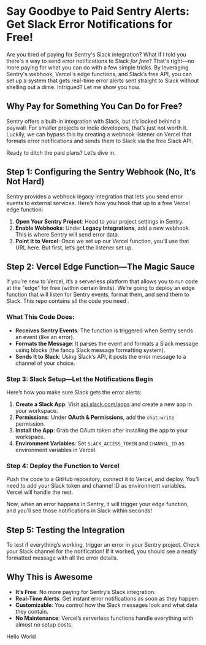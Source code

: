# **Say Goodbye to Paid Sentry Alerts: Get Slack Error Notifications for Free!**

Are you tired of paying for Sentry's Slack integration? What if I told you there's a way to send error notifications to Slack _for free_? That's right—no more paying for what you can do with a few simple tricks. By leveraging Sentry's webhook, Vercel's edge functions, and Slack’s free API, you can set up a system that gets real-time error alerts sent straight to Slack without shelling out a dime. Intrigued? Let me show you how.

## Why Pay for Something You Can Do for Free?

Sentry offers a built-in integration with Slack, but it’s locked behind a paywall. For smaller projects or indie developers, that’s just not worth it. Luckily, we can bypass this by creating a webhook listener on Vercel that formats error notifications and sends them to Slack via the free Slack API.

Ready to ditch the paid plans? Let’s dive in.

## Step 1: Configuring the Sentry Webhook (No, It’s Not Hard)

Sentry provides a webhook legacy integration that lets you send error events to external services. Here’s how you hook that up to a free Vercel edge function:

1. **Open Your Sentry Project**: Head to your project settings in Sentry.
2. **Enable Webhooks**: Under **Legacy Integrations**, add a new webhook. This is where Sentry will send error data.
3. **Point It to Vercel**: Once we set up our Vercel function, you’ll use that URL here. But first, let’s get the listener set up.

## Step 2: Vercel Edge Function—The Magic Sauce

If you’re new to Vercel, it’s a serverless platform that allows you to run code at the "edge" for free (within certain limits). We’re going to deploy an edge function that will listen for Sentry events, format them, and send them to Slack. This repo contains all the code you need .

### What This Code Does:

- **Receives Sentry Events**: The function is triggered when Sentry sends an event (like an error).
- **Formats the Message**: It parses the event and formats a Slack message using blocks (the fancy Slack message formatting system).
- **Sends It to Slack**: Using Slack’s API, it posts the error message to a channel of your choice.

### Step 3: Slack Setup—Let the Notifications Begin

Here’s how you make sure Slack gets the error alerts:

1. **Create a Slack App**: Visit [api.slack.com/apps](https://api.slack.com/apps) and create a new app in your workspace.
2. **Permissions**: Under **OAuth & Permissions**, add the `chat:write` permission.
3. **Install the App**: Grab the OAuth token after installing the app to your workspace.
4. **Environment Variables**: Set `SLACK_ACCESS_TOKEN` and `CHANNEL_ID` as environment variables in Vercel.

### Step 4: Deploy the Function to Vercel

Push the code to a GitHub repository, connect it to Vercel, and deploy. You’ll need to add your Slack token and channel ID as environment variables. Vercel will handle the rest.

Now, when an error happens in Sentry, it will trigger your edge function, and you’ll see those notifications in Slack within seconds!

## Step 5: Testing the Integration

To test if everything’s working, trigger an error in your Sentry project. Check your Slack channel for the notification! If it worked, you should see a neatly formatted message with all the error details.

## Why This is Awesome

- **It’s Free**: No more paying for Sentry’s Slack integration.
- **Real-Time Alerts**: Get instant error notifications as soon as they happen.
- **Customizable**: You control how the Slack messages look and what data they contain.
- **No Maintenance**: Vercel’s serverless functions handle everything with almost no setup costs.

Hello World
